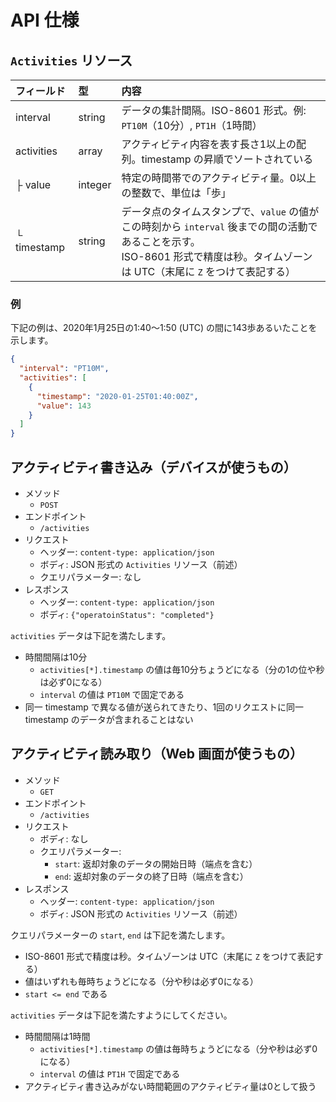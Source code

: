 # API 仕様

## `Activities` リソース

| フィールド | 型 | 内容 |
|:-----------|:---|:-----|
| interval | string | データの集計間隔。ISO-8601 形式。例: `PT10M`（10分）, `PT1H`（1時間）|
| activities | array | アクティビティ内容を表す長さ1以上の配列。timestamp の昇順でソートされている |
| ├ value | integer | 特定の時間帯でのアクティビティ量。0以上の整数で、単位は「歩」 |
| └ timestamp | string | データ点のタイムスタンプで、`value` の値がこの時刻から `interval` 後までの間の活動であることを示す。<br />ISO-8601 形式で精度は秒。タイムゾーンは UTC（末尾に `Z` をつけて表記する） |

### 例

下記の例は、2020年1月25日の1:40〜1:50 (UTC) の間に143歩あるいたことを示します。

```json
{
  "interval": "PT10M",
  "activities": [
    {
      "timestamp": "2020-01-25T01:40:00Z",
      "value": 143
    }
  ]
}
```

## アクティビティ書き込み（デバイスが使うもの）

- メソッド
    - `POST`
- エンドポイント
    - `/activities`
- リクエスト
    - ヘッダー: `content-type: application/json`
    - ボディ: JSON 形式の `Activities` リソース（前述）
    - クエリパラメーター: なし
- レスポンス
    - ヘッダー: `content-type: application/json`
    - ボディ: `{"operatoinStatus": "completed"}`

`activities` データは下記を満たします。

- 時間間隔は10分
    - `activities[*].timestamp` の値は毎10分ちょうどになる（分の1の位や秒は必ず0になる）
    - `interval` の値は `PT10M` で固定である
- 同一 timestamp で異なる値が送られてきたり、1回のリクエストに同一 timestamp のデータが含まれることはない

## アクティビティ読み取り（Web 画面が使うもの）

- メソッド
    - `GET`
- エンドポイント
    - `/activities`
- リクエスト
    - ボディ: なし
    - クエリパラメーター:
        - `start`: 返却対象のデータの開始日時（端点を含む）
        - `end`: 返却対象のデータの終了日時（端点を含む）
- レスポンス
    - ヘッダー: `content-type: application/json`
    - ボディ: JSON 形式の `Activities` リソース（前述）

クエリパラメーターの `start`, `end` は下記を満たします。

- ISO-8601 形式で精度は秒。タイムゾーンは UTC（末尾に `Z` をつけて表記する）
- 値はいずれも毎時ちょうどになる（分や秒は必ず0になる）
- `start <= end` である

`activities` データは下記を満たすようにしてください。

- 時間間隔は1時間
    - `activities[*].timestamp` の値は毎時ちょうどになる（分や秒は必ず0になる）
    - `interval` の値は `PT1H` で固定である
- アクティビティ書き込みがない時間範囲のアクティビティ量は0として扱う
